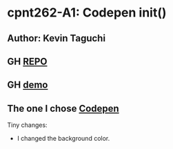 # cpnt262-A1: Codepen init()
## Author: Kevin Taguchi

## GH [REPO](https://github.com/Kevin-234/cpnt262-a1)
## GH [demo](https://kevin-234.github.io/cpnt262-a1/)

## The one I chose [Codepen](https://codepen.io/daniellenall/pen/VJrdYY) 

Tiny changes:

+ I changed the background color.